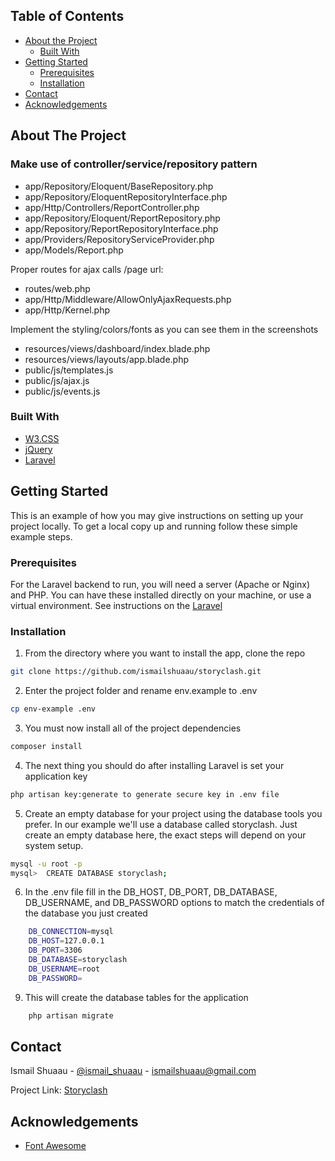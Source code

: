 <!-- TABLE OF CONTENTS -->
## Table of Contents

* [About the Project](#about-the-project)
  * [Built With](#built-with)
* [Getting Started](#getting-started)
  * [Prerequisites](#prerequisites)
  * [Installation](#installation)
* [Contact](#contact)
* [Acknowledgements](#acknowledgements)



<!-- ABOUT THE PROJECT -->
## About The Project

### Make use of controller/service/repository pattern 
* app/Repository/Eloquent/BaseRepository.php
* app/Repository/EloquentRepositoryInterface.php
* app/Http/Controllers/ReportController.php
* app/Repository/Eloquent/ReportRepository.php
* app/Repository/ReportRepositoryInterface.php
* app/Providers/RepositoryServiceProvider.php
* app/Models/Report.php

Proper routes for ajax calls /page url:
* routes/web.php
* app/Http/Middleware/AllowOnlyAjaxRequests.php
* app/Http/Kernel.php

Implement the styling/colors/fonts as you can see them in the screenshots 
* resources/views/dashboard/index.blade.php
* resources/views/layouts/app.blade.php
* public/js/templates.js
* public/js/ajax.js
* public/js/events.js

### Built With
* [W3.CSS](https://www.w3schools.com/w3css)
* [jQuery](https://jquery.com)
* [Laravel](https://laravel.com)


<!-- GETTING STARTED -->
## Getting Started

This is an example of how you may give instructions on setting up your project locally.
To get a local copy up and running follow these simple example steps.

### Prerequisites

For the Laravel backend to run, you will need a server (Apache or Nginx) and PHP. You can have these installed directly on your machine, or use a virtual environment. See instructions on the [Laravel](https://laravel.com)

### Installation

1. From the directory where you want to install the app, clone the repo
```sh
git clone https://github.com/ismailshuaau/storyclash.git
```
2. Enter the project folder and rename env.example to .env
```sh
cp env-example .env
```
3. You must now install all of the project dependencies
```sh
composer install
```
4. The next thing you should do after installing Laravel is set your application key 
```sh
php artisan key:generate to generate secure key in .env file
```

5.  Create an empty database for your project using the database tools you prefer. 
In our example we'll use a database called storyclash. Just create an empty database here, the exact steps will depend on your system setup.
``` sh
mysql -u root -p
mysql>  CREATE DATABASE storyclash;
```
6. In the .env file fill in the DB_HOST, DB_PORT, DB_DATABASE, DB_USERNAME, and DB_PASSWORD options to match the credentials of the database you just created
```sh
    DB_CONNECTION=mysql
    DB_HOST=127.0.0.1
    DB_PORT=3306
    DB_DATABASE=storyclash
    DB_USERNAME=root
    DB_PASSWORD=

```
9. This will create the database tables for the application
```sh
    php artisan migrate
```

<!-- CONTACT -->
## Contact

Ismail Shuaau - [@ismail_shuaau](https://twitter.com/ismail_shuaau) - ismailshuaau@gmail.com

Project Link: [Storyclash](https://github.com/ismailshuaau/storyclash)



<!-- ACKNOWLEDGEMENTS -->
## Acknowledgements
* [Font Awesome](https://fontawesome.com)
